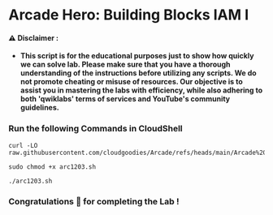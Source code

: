 #  Arcade Hero: Building Blocks IAM I


#### ⚠️ Disclaimer :
- **This script is for the educational purposes just to show how quickly we can solve lab. Please make sure that you have a thorough understanding of the instructions before utilizing any scripts. We do not promote cheating or  misuse of resources. Our objective is to assist you in mastering the labs with efficiency, while also adhering to both 'qwiklabs' terms of services and YouTube's community guidelines.**

### Run the following Commands in CloudShell 

```
curl -LO raw.githubusercontent.com/cloudgoodies/Arcade/refs/heads/main/Arcade%20Hero%3A%20Building%20Blocks%20IAM%20I/arc1203.sh

sudo chmod +x arc1203.sh

./arc1203.sh
```

### Congratulations 🎉 for completing the Lab !
